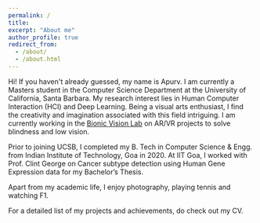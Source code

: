 ```yaml
---
permalink: /
title: 
excerpt: "About me"
author_profile: true
redirect_from: 
  - /about/
  - /about.html
---
```


Hi! If you haven't already guessed, my name is Apurv. I am currently a Masters student in the Computer Science Department at the University of California, Santa Barbara. My research interest lies in Human Computer Interaction (HCI) and Deep Learning. Being a visual arts enthusiast, I find the creativity and imagination associated with this field intriguing. I am currently working in the [Bionic Vision Lab](https://bionicvisionlab.org/) on AR/VR projects to solve blindness and low vision.

Prior to joining UCSB, I completed my B. Tech in Computer Science & Engg. from Indian Institute of Technology, Goa in 2020. At IIT Goa, I worked with Prof. Clint George on Cancer subtype detection using Human Gene Expression data for my Bachelor’s Thesis.

Apart from my academic life, I enjoy photography, playing tennis and watching F1.

For a detailed list of my projects and achievements, do check out my CV.
